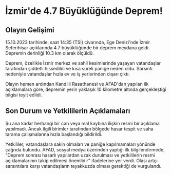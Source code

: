# İzmir'de 4.7 Büyüklüğünde Deprem!

## Olayın Gelişimi

15.10.2023 tarihinde, saat 14:35 (TSİ) civarında, Ege Denizi'nde İzmir Seferihisar açıklarında 4.7 büyüklüğünde bir deprem meydana geldi. Depremin derinliği 10.3 km olarak ölçüldü.

Deprem, özellikle İzmir merkez ve sahil kesimlerinde yaşayan vatandaşlar tarafından şiddetli hissedildi ve kısa süreli paniğe neden oldu. Sarsıntı nedeniyle vatandaşlar hızla ev ve iş yerlerinden dışarı çıktı.

Olayın hemen ardından Kandilli Rasathanesi ve AFAD'dan yapılan ilk açıklamalara göre, depremin yerin yaklaşık 10 kilometre altında gerçekleştiği bilgisi teyit edildi.

## Son Durum ve Yetkililerin Açıklamaları

Şu ana kadar herhangi bir can veya mal kaybına ilişkin resmi bir açıklama yapılmadı. Ancak ilgili birimler tarafından bölgede hasar tespit ve saha tarama çalışmalarına hızla başlandığı bildirildi.

Yetkililer, vatandaşlara sakin olmaları ve paniğe kapılmamaları yönünde çağrıda bulundu. AFAD, sosyal medya üzerinden yaptığı ilk bilgilendirmede, "Deprem sonrası hasarlı yapılardan uzak durulması ve yetkililerin resmi açıklamalarının takip edilmesi önemlidir" ifadelerine yer verdi. Olası artçı sarsıntılara karşı vatandaşların teyakkuzda olması gerektiği de vurgulandı.